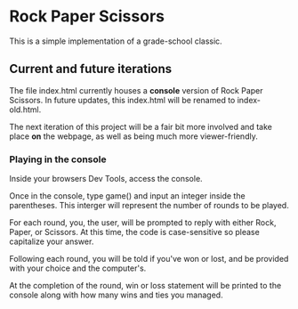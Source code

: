 # Rock Paper Scissors

 This is a simple implementation of a grade-school classic.

## Current and future iterations

The file index.html currently houses a **console** version of Rock Paper Scissors. In future updates, this index.html will be renamed to index-old.html. 

The next iteration of this project will be a fair bit more involved and take place **on** the webpage, as well as being much more viewer-friendly. 

### Playing in the console

Inside your browsers Dev Tools, access the console.

Once in the console, type game() and input an integer inside the parentheses. This interger will represent the number of rounds to be played.

For each round, you, the user, will be prompted to reply with either Rock, Paper, or Scissors. At this time, the code is case-sensitive so please capitalize your answer. 

Following each round, you will be told if you've won or lost, and be provided with your choice and the computer's.

At the completion of the round, win or loss statement will be printed to the console along with how many wins and ties you managed.
